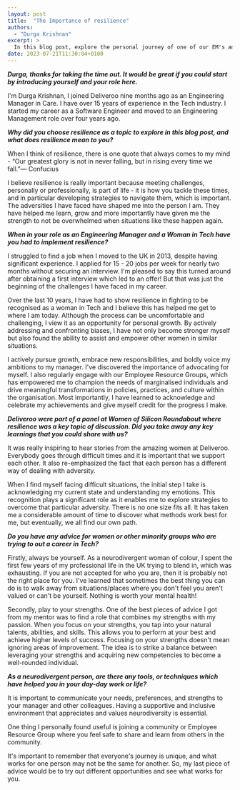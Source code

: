 ```yaml
---
layout: post
title:  "The Importance of resilience"
authors:
  - "Durga Krishnan"
excerpt: >
  In this blog post, explore the personal journey of one of our EM's and see how she has harnessed resilience in her career.
date: 2023-07-21T11:30:04+0100
---
```


***Durga, thanks for taking the time out. It would be great if you could start by introducing yourself and your role here.***

I'm Durga Krishnan, I joined Deliveroo nine months ago as an Engineering Manager in Care. I have over 15 years of experience in the Tech industry. I started my career as a Software Engineer and moved to an Engineering Management role over four years ago.


***Why did you choose resilience as a topic to explore in this blog post, and what does resilience mean to you?***

When I think of resilience, there is one quote that always comes to my mind - “Our greatest glory is not in never falling, but in rising every time we fall.”― Confucius

I believe resilience is really important because meeting challenges, personally or professionally, is part of life - it is how you tackle these times, and in particular developing strategies to navigate them, which is important. The adversities I have faced have shaped me into the person I am. They have helped me learn, grow and more importantly have given me the strength to not be overwhelmed when situations like these happen again.   


***When in your role as an Engineering Manager and a Woman in Tech have you had to implement resilience?***

I struggled to find a job when I moved to the UK in 2013, despite having significant experience. I applied for 15 - 20 jobs per week for nearly two months without securing an interview. I'm pleased to say this turned around after obtaining a first interview which led to an offer! But that was just the beginning of the challenges I have faced in my career. 

Over the last 10 years, I have had to show resilience in fighting to be recognised as a woman in Tech and I believe this has helped me get to where I am today. Although the process can be uncomfortable and challenging, I view it as an opportunity for personal growth. By actively addressing and confronting biases, I have not only become stronger myself but also found the ability to assist and empower other women in similar situations.

I actively pursue growth, embrace new responsibilities, and boldly voice my ambitions to my manager. I've discovered the importance of advocating for myself. I also regularly engage with our Employee Resource Groups, which has empowered me to champion the needs of marginalised individuals and drive meaningful transformations in policies, practices, and culture within the organisation. Most importantly, I have learned to acknowledge and celebrate my achievements and give myself credit for the progress I make. 



***Deliveroo were part of a panel at Women of Silicon Roundabout where resilience was a key topic of discussion. Did you take away any key learnings that you could share with us?***

It was really inspiring to hear stories from the amazing women at Deliveroo. Everybody goes through difficult times and it is important that we support each other. It also re-emphasized the fact that each person has a different way of dealing with adversity. 

When I find myself facing difficult situations, the initial step I take is acknowledging my current state and understanding my emotions. This recognition plays a significant role as it enables me to explore strategies to overcome that particular adversity. There is no one size fits all. It has taken me a considerable amount of time to discover what methods work best for me, but eventually, we all find our own path.


***Do you have any advice for women or other minority groups who are trying to out a career in Tech?***

Firstly, always be yourself. As a neurodivergent woman of colour, I spent the first few years of my professional life in the UK trying to blend in, which was exhausting. If you are not accepted for who you are, then it is probably not the right place for you. I've learned that sometimes the best thing you can do is to walk away from situations/places where you don't feel you aren't valued or can't be yourself. Nothing is worth your mental health! 

Secondly, play to your strengths. One of the best pieces of advice I got from my mentor was to find a role that combines my strengths with my passion. When you focus on your strengths, you tap into your natural talents, abilities, and skills. This allows you to perform at your best and achieve higher levels of success. Focusing on your strengths doesn't mean ignoring areas of improvement. The idea is to strike a balance between leveraging your strengths and acquiring new competencies to become a well-rounded individual.


***As a neurodivergent person, are there any tools, or techniques which have helped you in your day-day work or life?***

It is important to communicate your needs, preferences, and strengths to your manager and other colleagues. Having a supportive and inclusive environment that appreciates and values neurodiversity is essential.

One thing I personally found useful is joining a community or Employee Resource Group where you feel safe to share and learn from others in the community. 

It's important to remember that everyone's journey is unique, and what works for one person may not be the same for another. So, my last piece of advice would be to try out different opportunities and see what works for you.
